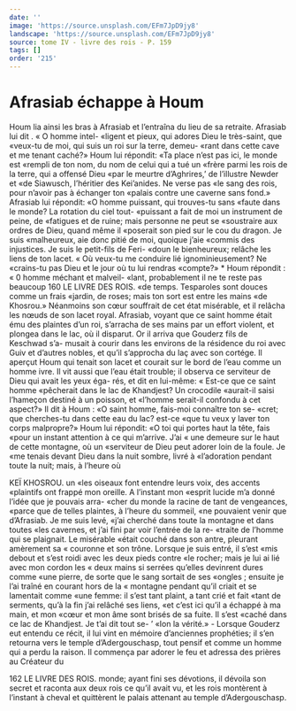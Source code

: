 ```yaml
---
date: ''
image: 'https://source.unsplash.com/EFm7JpD9jy8'
landscape: 'https://source.unsplash.com/EFm7JpD9jy8'
source: tome IV - livre des rois - P. 159
tags: []
order: '215'
---
```


# Afrasiab échappe à Houm

Houm lia ainsi les bras à Afrasiab et l’entraîna du
lieu de sa retraite. Afrasiab lui dit . « O homme intel-
«ligent et pieux, qui adores Dieu le très-saint, que
«veux-tu de moi, qui suis un roi sur la terre, demeu-
«rant dans cette cave et me tenant caché?» Houm
lui répondit: «Ta place n’est pas ici, le monde est
«rempli de ton nom, du nom de celui qui a tué un
«frère parmi les rois de la terre, qui a offensé Dieu «par le meurtre d’Aghrires,’ de l’illustre Newder et
«de Siawusch, l’héritier des Kei’anides. Ne verse pas
«le sang des rois, pour n’avoir pas à échanger ton
«palais contre une caverne sans fond.» Afrasiab lui
répondit: «O homme puissant, qui trouves-tu sans
«faute dans le monde? La rotation du ciel tout-
«puissant a fait de moi un instrument de peine, de
«fatigues et de ruine; mais personne ne peut se
«soustraire aux ordres de Dieu, quand même il
«poserait son pied sur le cou du dragon. Je suis
«malheureux, aie donc pitié de moi, quoique j’aie
«commis des injustices. Je suis le petit-fils de Feri-
«doun le bienheureux; relâche les liens de ton lacet.
« Où veux-tu me conduire lié ignominieusement? Ne
«crains-tu pas Dieu et le jour où tu lui rendras
«compte?» \*
Houm répondit : « 0 homme méchant et malveil-
«lant, probablement il ne te reste pas beaucoup
160 LE LIVRE DES ROIS.
«de temps. Tesparoles sont douces comme un frais «jardin, de roses; mais ton sort est entre les mains «de Khosrou.» Néanmoins son cœur souffrait de cet
état misérable, et il relâcha les nœuds de son lacet royal. Afrasiab, voyant que ce saint homme était ému des plaintes d’un roi, s’arracha de ses mains
par un effort violent, et plongea dans le lac, où il disparut.
Or il arriva que Gouderz fils de Keschwad s’a- musait à courir dans les environs de la résidence du roi avec Guiv et d’autres nobles, et qu’il s’approcha
du laç avec son cortége. Il aperçut Houm qui tenait son lacet et courait sur le bord de l’eau comme un homme ivre. Il vit aussi que l’eau était trouble; il observa ce serviteur de Dieu qui avait les yeux éga- rés, et dit en lui-même: « Est-ce que ce saint homme «pêcherait dans le lac de Khandjest? Un crocodile «aurait-il saisi l’hameçon destiné à un poisson, et «l’homme serait-il confondu à cet aspect?» Il dit à
Houm : «O saint homme, fais-moi connaître ton se- «cret; que cherches-tu dans cette eau du lac? est-ce «que tu veux y laver ton corps malpropre?» Houm lui répondit: «O toi qui portes haut la tête, fais «pour un instant attention à ce qui m’arrive. J’ai
« une demeure sur le haut de cette montagne, où un «serviteur de Dieu peut adorer loin de la foule. Je «me tenais devant Dieu dans la nuit sombre, livré à «l’adoration pendant toute la nuit; mais, à l’heure où

KEÏ KHOSROU. un «les oiseaux font entendre leurs voix, des accents
«plaintifs ont frappé mon oreille. A l’instant mon «esprit lucide m’a donné l’idée que je pouvais arra-
«cher du monde la racine de tant de vengeances, «parce que de telles plaintes, à l’heure du sommeil,
«ne pouvaient venir que d’Afrasiab. Je me suis levé,
«j’ai cherché dans toute la montagne et dans toutes
«les cavernes, et j’ai fini par voir l’entrée de la re-
«traite de l’homme qui se plaignait. Le misérable «était couché dans son antre, pleurant amèrement sa
« couronne et son trône. Lorsque je suis entré, il s’est «mis debout et s’est roidi avec les deux pieds contre «le rocher; mais je lui ai lié avec mon cordon les « deux mains si serrées qu’elles devinrent dures comme
«une pierre, de sorte que le sang sortait de ses «ongles ; ensuite je l’ai traîné en courant hors de la
« montagne pendant qu’il criait et se lamentait comme «une femme: il s’est tant plaint, a tant crié et fait «tant de serments, qu’à la fin j’ai relâché ses liens,
«et c’est ici qu’il a échappé à ma main, et mon
«cœur et mon âme sont brisés de sa fuite. Il s’est
«caché dans ce lac de Khandjest. Je t’ai dit tout se- ’ «Ion la vérité.» -
Lorsque Gouderz eut entendu ce récit, il lui vint en mémoire d’anciennes prophéties; il s’en retourna
vers le temple d’Adergouschasp, tout pensif et comme un homme qui a perdu la raison. Il commença par adorer le feu et adressa des prières au Créateur du

162 LE LIVRE DES ROIS.
monde; ayant fini ses dévotions, il dévoila son secret
et raconta aux deux rois ce qu’il avait vu, et les rois montèrent à l’instant à cheval et quittèrent le palais attenant au temple d’Adergouschasp.
